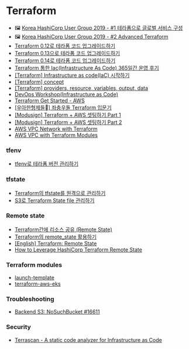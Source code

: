 # Terraform
- 🖼 [Korea HashiCorp User Group 2019 - #1 테라폼으로 글로벌 서비스 구성](https://youtu.be/RxTjHOk4yec)
- 🖼 [Korea HashiCorp User Group 2019 - #2 Advanced Terraform](https://youtu.be/K5Cz-DGEHo4)
- [Terraform 0.12로 테라폼 코드 업그레이드하기](https://blog.outsider.ne.kr/1461)
- [Terraform 0.13으로 테라폼 코드 업그레이드하기](https://blog.outsider.ne.kr/1516)
- [Terraform 0.14로 테라폼 코드 업그레이드하기](https://blog.outsider.ne.kr/1524)
- [Terraform 통한 Iac(Infrastructure As Code) 365일간 운영 후기](https://medium.com/@dudwls96/terraform-통한-iac-infrastructure-as-code-365일간-운영-후기-500737e6c1e6)
- [[Terraform] Infrastructure as code(IaC) 시작하기](https://jybaek.tistory.com/897)
- [[Terraform] concept](https://jybaek.tistory.com/898)
- [[Terraform] providers, resource, variables, output, data](https://jybaek.tistory.com/899)
- [DevOps Workshop(Infrastructure as Code)](https://devops-art-factory.gitbook.io/devops-workshop/terraform/iac)
- [Terraform Get Started - AWS](https://learn.hashicorp.com/collections/terraform/aws-get-started)
- [[우아한형제들] 좌충우돌 Terraform 입문기](https://woowabros.github.io/tools/2019/09/20/terraform.html)
- [[Modusign] Terraform + AWS 셋팅하기 Part 1](https://medium.com/modusign/terraform-aws-%EC%85%8B%ED%8C%85%ED%95%98%EA%B8%B0-part-1-a3dae9f5fbbd)
- [[Modusign] Terraform + AWS 셋팅하기 Part 2](https://medium.com/modusign/terraform-aws-%EC%85%8B%ED%8C%85%ED%95%98%EA%B8%B0-part-2-7e601e880273)
- [AWS VPC Network with Terraform](https://blog.2dal.com/2017/09/17/aws-vpc-network-with-terraform/)
- [AWS VPC with Terraform Modules](https://blog.2dal.com/2017/10/28/aws-vpc-with-terraform-modules/)

### tfenv
- [tfenv로 테라폼 버전 관리하기](https://www.44bits.io/ko/post/managing-teraform-versions-with-tfenv)

### tfstate
- [Terraform의 tfstate를 원격으로 관리하기](https://blog.outsider.ne.kr/1290)
- [S3로 Terraform State file 관리하기](https://rampart81.github.io/post/terraform-remote-state-file/)

### Remote state
- [Terraform간에 리소스 공유 (Remote State)](https://blog.outsider.ne.kr/1303)
- [Terraform의 remote_state 활용하기](https://brunch.co.kr/@alden/51)
- [[English] Terraform: Remote State](https://medium.com/@nate_mitchell/terraform-remote-state-ab8154177ea9)
- [How to Leverage HashiCorp Terraform Remote State](https://www.ahead.com/resources/how-to-leverage-hashicorp-terraform-remote-state/)

### Terraform modules
- [launch-template](https://registry.terraform.io/modules/figurate/launch-template/aws/latest)
- [terraform-aws-eks](https://registry.terraform.io/modules/terraform-aws-modules/eks/aws/latest)

### Troubleshooting
- [Backend S3: NoSuchBucket #16611](https://github.com/hashicorp/terraform/issues/16611)

### Security
- [Terrascan - A static code analyzer for Infrastructure as Code](https://github.com/accurics/terrascan)
